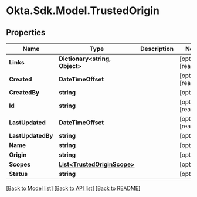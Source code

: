 # Okta.Sdk.Model.TrustedOrigin

## Properties

Name | Type | Description | Notes
------------ | ------------- | ------------- | -------------
**Links** | **Dictionary&lt;string, Object&gt;** |  | [optional] [readonly] 
**Created** | **DateTimeOffset** |  | [optional] [readonly] 
**CreatedBy** | **string** |  | [optional] 
**Id** | **string** |  | [optional] [readonly] 
**LastUpdated** | **DateTimeOffset** |  | [optional] [readonly] 
**LastUpdatedBy** | **string** |  | [optional] 
**Name** | **string** |  | [optional] 
**Origin** | **string** |  | [optional] 
**Scopes** | [**List&lt;TrustedOriginScope&gt;**](TrustedOriginScope.md) |  | [optional] 
**Status** | **string** |  | [optional] 

[[Back to Model list]](../README.md#documentation-for-models) [[Back to API list]](../README.md#documentation-for-api-endpoints) [[Back to README]](../README.md)

